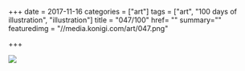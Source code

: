 +++
date = 2017-11-16
categories = ["art"]
tags = ["art", "100 days of illustration", "illustration"]
title = "047/100"
href= ""
summary=""
featuredimg = "//media.konigi.com/art/047.png"

+++

<img src="//media.konigi.com/art/047.png" />
